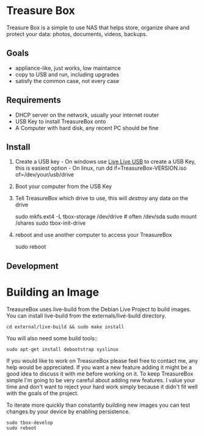 # Treasure Box

Treasure Box is a simple to use NAS that helps store, organize share and protect your data: photos, documents, videos, backups.


## Goals

  - appliance-like, just works, low maintaince
  - copy to USB and run, including upgrades
  - satisfy the common case, not every case


## Requirements

  - DHCP server on the network, usually your internet router
  - USB Key to install TreasureBox onto
  - A Computer with hard disk, any recent PC should be fine

## Install

  1. Create a USB key
    - On windows use [Live Live USB][linuxliveusb] to create a USB Key, this is easiest option
    - On linux, run dd if=TreasureBox-VERSION.iso of=/dev/your/usb/drive
  2. Boot your computer from the USB Key
  3. Tell TreasureBox which drive to use, this will *destroy* any data on the drive

        sudo mkfs.ext4 -L tbox-storage /dev/drive  # often /dev/sda
        sudo mount /shares
        sudo tbox-init-drive

  4. reboot and use another computer to access your TreasureBox

        sudo reboot

## Development

# Building an Image

TreasureBox uses live-build from the Debian Live Project to build images.
You can install live-build from the externals/live-build directory.

	cd external/live-build && sudo make install

You will also need some build tools::

	sudo apt-get install debootstrap syslinux

If you would like to work on TreasureBox please feel free to contact me, any
help would be appreciated.
If you want a new feature adding it might be a good idea to discuss it with
me before working on it.
To keep TreasureBox simple I'm going to be very careful about adding new
features.
I value your time and don't want to reject your hard work simply because it didn't fit well with the goals of the project.

To iterate more quickly than constantly building new images you can test changes by your device by enabling persistence.

    sudo tbox-develop
    sudo reboot

[linuxliveusb]: http://www.linuxliveusb.com/en/download "Linux Live USB"
